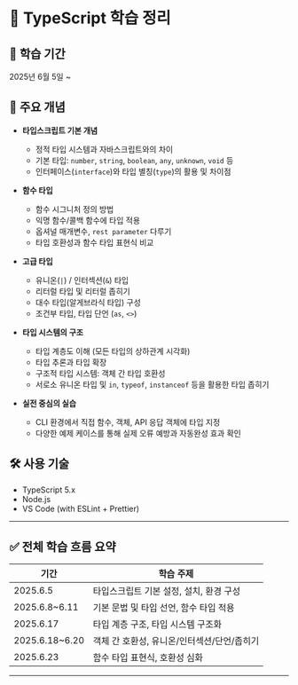 # 📘 TypeScript 학습 정리

## 📅 학습 기간
2025년 6월 5일 ~ 

## 🧩 주요 개념

- **타입스크립트 기본 개념**
  - 정적 타입 시스템과 자바스크립트와의 차이
  - 기본 타입: `number`, `string`, `boolean`, `any`, `unknown`, `void` 등
  - 인터페이스(`interface`)와 타입 별칭(`type`)의 활용 및 차이점

- **함수 타입**
  - 함수 시그니처 정의 방법
  - 익명 함수/콜백 함수에 타입 적용
  - 옵셔널 매개변수, `rest parameter` 다루기
  - 타입 호환성과 함수 타입 표현식 비교

- **고급 타입**
  - 유니온(`|`) / 인터섹션(`&`) 타입
  - 리터럴 타입 및 리터럴 좁히기
  - 대수 타입(알게브라식 타입) 구성
  - 조건부 타입, 타입 단언 (`as`, `<>`)

- **타입 시스템의 구조**
  - 타입 계층도 이해 (모든 타입의 상하관계 시각화)
  - 타입 추론과 타입 확장
  - 구조적 타입 시스템: 객체 간 타입 호환성
  - 서로소 유니온 타입 및 `in`, `typeof`, `instanceof` 등을 활용한 타입 좁히기

- **실전 중심의 실습**
  - CLI 환경에서 직접 함수, 객체, API 응답 객체에 타입 지정
  - 다양한 예제 케이스를 통해 실제 오류 예방과 자동완성 효과 확인

## 🛠️ 사용 기술
- TypeScript 5.x
- Node.js
- VS Code (with ESLint + Prettier)

---

## ✅ 전체 학습 흐름 요약

| 기간 | 학습 주제 |
|------|------------|
| 2025.6.5 | 타입스크립트 기본 설정, 설치, 환경 구성 |
| 2025.6.8~6.11 | 기본 문법 및 타입 선언, 함수 타입 적용 |
| 2025.6.17 | 타입 계층 구조, 타입 시스템 구조화 |
| 2025.6.18~6.20 | 객체 간 호환성, 유니온/인터섹션/단언/좁히기 |
| 2025.6.23 | 함수 타입 표현식, 호환성 심화 |

---